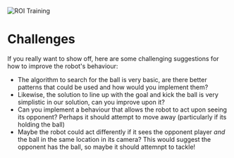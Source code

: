 ![ROI Training](img/roilogo.png)

# Challenges

If you really want to show off, here are some challenging suggestions for how to improve the robot's behaviour:

* The algorithm to search for the ball is very basic, are there better patterns that could be used and how would you implement them?
* Likewise, the solution to line up with the goal and kick the ball is very simplistic in our solution, can you improve upon it?
* Can you implement a behaviour that allows the robot to act upon seeing its opponent? Perhaps it should attempt to move away (particularly if its holding the ball)
* Maybe the robot could act differently if it sees the opponent player _and_ the ball in the same location in its camera? This would suggest the opponent has the ball, so maybe it should attemnpt to tackle!